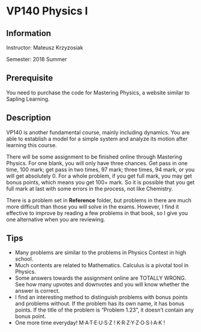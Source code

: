 # VP140 Physics I

## Information

Instructor: Mateusz Krzyzosiak

Semester: 2018 Summer

## Prerequisite

You need to purchase the code for Mastering Physics, a website similar to Sapling Learning. 

## Description

VP140 is another fundamental course, mainly including dynamics. You are able to establish a model for a simple system and analyze its motion after learning this course.

There will be some assignment to be finished online through Mastering Physics. For one blank, you will only have three chances. Get pass in one time, 100 mark; get pass in two times, 97 mark; three times, 94 mark, or you will get absolutely 0. For a whole problem, if you get full mark, you may get bonus points, which means you get 100+ mark. So it is possible that you get full mark at last with some errors in the process, not like Chemistry.

There is a problem set in **Reference** folder, but problems in there are much more difficult than those you will solve in the exams. However, I find it effective to improve by reading a few problems in that book, so I give you one alternative when you are reviewing.

## Tips

- Many problems are similar to the problems in Physics Contest in high school.
- Much contents are related to Mathematics. Calculus is a pivotal tool in Physics.
- Some answers towards the assignment online are TOTALLY WRONG. See how many upvotes and downvotes and you will know whether the answer is correct. 
- I find an interesting method to distinguish problems with bonus points and problems without. If the problem has its own name, it has bonus points. If the title of the problem is “Problem 1.23”, it doesn’t contain any bonus point.
- One more time everyday! M·A·T·E·U·S·Z ! K·R·Z·Y·Z·O·S·I·A·K !

 